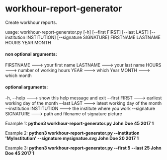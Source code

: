 # workhour-report-generator

Create workhour reports.

usage: workhour-report-generator.py [-h] [--first FIRST] [--last LAST] [--institution INSTITUTION] [--signature SIGNATURE] FIRSTNAME LASTNAME HOURS YEAR MONTH

#### non optional arguments:
  FIRSTNAME ---> your first name
  LASTNAME ---> your last name
  HOURS ---> number of working hours
  YEAR ---> which Year
  MONTH ---> which month

#### optional arguments:
  -h, --help ---> show this help message and exit
  --first FIRST ---> earliest working day of the month
  --last LAST ---> latest working day of the month
  --institution INSTITUTION ---> the institute where you work
  --signature SIGNATURE ---> path and filename of signature picture


Example 1: **python3 workhour-report-generator.py John Doe 45 2017 1**

Example 2: **python3 workhour-report-generator.py --institution 'MyInstitution' --signature mysignatue.svg John Doe 20 2017 1**

Example 3: **python3 workhour-report-generator.py --first 5 --last 25 John Doe 45 2017 1**
